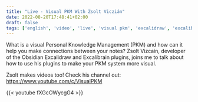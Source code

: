 ```yaml
---
title: "Live - Visual PKM With Zsolt Viczián"
date: 2022-08-20T17:48:41+02:00
draft: false
tags: ['english', 'video', 'live', 'visual pkm', 'excalidraw', 'excalibrain', 'obsidian']
---
```

What is a visual Personal Knowledge Management (PKM) and how can it help you make connections between your notes? Zsolt Vizcain, developer of the Obsidian Excalidraw and Excalibrain plugins, joins me to talk about how to use his plugins to make your PKM system more visual.

Zsolt makes videos too! Check his channel out: https://www.youtube.com/c/VisualPKM

{{< youtube fXGcOWycgG4 >}}
